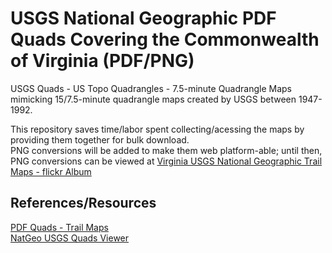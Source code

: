 # USGS National Geographic PDF Quads Covering the Commonwealth of Virginia (PDF/PNG)
USGS Quads - US Topo Quadrangles - 7.5-minute Quadrangle Maps mimicking 15/7.5-minute quadrangle maps created by USGS between 1947-1992.  
  
This repository saves time/labor spent collecting/acessing the maps by providing them together for bulk download.  
PNG conversions will be added to make them web platform-able; until then, PNG conversions can be viewed at [Virginia USGS National Geographic Trail Maps - flickr Album](https://www.flickr.com/photos/jalbertbowdenii/albums/72157672406555115)  
  
## References/Resources  
[PDF Quads - Trail Maps](http://www.natgeomaps.com/trail-maps/pdf-quads)  
[NatGeo USGS Quads Viewer](http://ngmaps.maps.arcgis.com/apps/Embed/index.html?webmap=e4078c9680404a96bcdc2631ef10ad9d&home=true&zoom=true&scale=false&search=true&theme=light)
